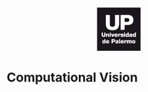 <p align="center">
  <img src="./assets/images/up.jpg" height="100px"/>
</p>

# Computational Vision

